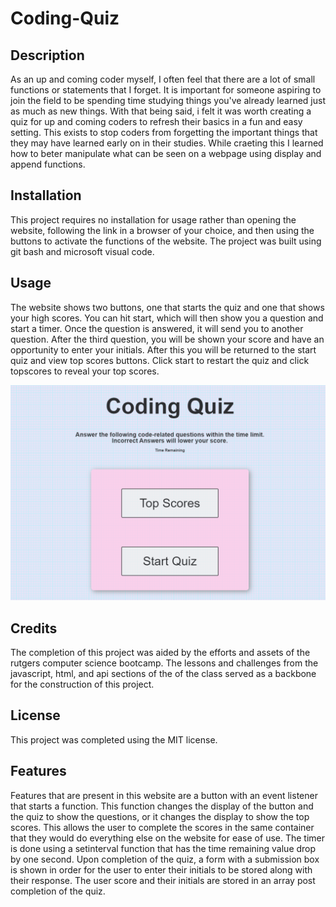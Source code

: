 # Coding-Quiz

## Description

As an up and coming coder myself, I often feel that there are a lot of small functions or statements that I forget. It is important for someone aspiring to join the field to be spending time studying things you've already learned just as much as new things. With that being said, i felt it was worth creating a quiz for up and coming coders to refresh their basics in a fun and easy setting. This exists to stop coders from forgetting the important things that they may have learned early on in their studies. While craeting this I learned how to beter manipulate what can be seen on a webpage using display and append functions.

## Installation

This project requires no installation for usage rather than opening the website, following the link in a browser of your choice, and then using the buttons to activate the functions of the website. The project was built using git bash and microsoft visual code.

## Usage

The website shows two buttons, one that starts the quiz and one that shows your high scores. You can hit start, which will then show you a question and start a timer. Once the question is answered, it will send you to another question. After the third question, you will be shown your score and have an opportunity to enter your initials. After this you will be returned to the start quiz and view top scores buttons. Click start to restart the quiz and click topscores to reveal your top scores.

![Alt text](/Module4/Assets/screenshot.PNG)

## Credits

The completion of this project was aided by the efforts and assets of the rutgers computer science bootcamp. The lessons and challenges from the javascript, html, and api sections of the of the class served as a backbone for the construction of this project.

## License

This project was completed using the MIT license.


## Features

Features that are present in this website are a button with an event listener that starts a function. This function changes the display of the button and the quiz to show the questions, or it changes the display to show the top scores. This allows the user to complete the scores in the same container that they would do everything else on the website for ease of use. The timer is done using a setinterval function that has the time remaining value drop by one second. Upon completion of the quiz, a form with a submission box is shown in order for the user to enter their initials to be stored along with their response. The user score and their initials are stored in an array post completion of the quiz.
